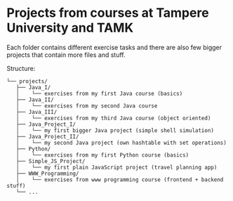 # Projects from courses at Tampere University and TAMK

Each folder contains different exercise tasks and there are also few bigger projects that contain more files and stuff.

Structure:

```
└── projects/
   ├── Java_I/
   │    └── exercises from my first Java course (basics)
   ├── Java_II/
   │    └── exercises from my second Java course
   ├── Java_III/
   │    └── exercises from my third Java course (object oriented)
   ├── Java_Project_I/
   │    └── my first bigger Java project (simple shell simulation)
   ├── Java_Project_II/
   │    └── my second Java project (own hashtable with set operations)
   ├── Python/
   │    └── exercises from my first Python course (basics)
   ├── Simple_JS_Project/
   │    └── my first plain JavaScript project (travel planning app)
   ├── WWW_Programming/
   │    └── exercises from www programming course (frontend + backend stuff)
   └── ...
```
